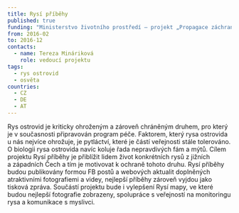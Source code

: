 ```yaml
---
title: Rysí příběhy
published: true
funding: "Ministerstvo životního prostředí – projekt „Propagace záchranných\nprogramů zvláště chráněných druhů v\_České republice“ realizovaný\nBeleco, z.s.  \nProjekt byl finančně podpořen v\_grantovém řízení Ministerstva\nživotního prostředí a\_nemusí vyjadřovat stanoviska Ministerstva\nživotního prostředí."
from: 2016-02
to: 2016-12
contacts:
  - name: Tereza Mináriková
    role: vedoucí projektu
tags:
  - rys ostrovid
  - osvěta
countries:
  - CZ
  - DE
  - AT
---
```

Rys ostrovid je kriticky ohroženým a zároveň chráněným druhem, pro který
je v současnosti připravován program péče. Faktorem, který rysa
ostrovida u nás nejvíce ohrožuje, je pytláctví, které je částí
veřejnosti stále tolerováno. O biologii rysa ostrovida navíc koluje řada
nepravdivých fám a mýtů. Cílem projektu Rysí příběhy je přiblížit lidem
život konkrétních rysů z jižních a západních Čech a tím je motivovat
k ochraně tohoto druhu. Rysí příběhy budou publikovány formou FB postů
a webových aktualit doplněných atraktivními fotografiemi a videy,
nejlepší příběhy zároveň vyjdou jako tisková zpráva. Součástí projektu
bude i vylepšení Rysí mapy, ve které budou nejlepší fotografie
zobrazeny, spolupráce s veřejností na monitoringu rysa a komunikace
s myslivci.
